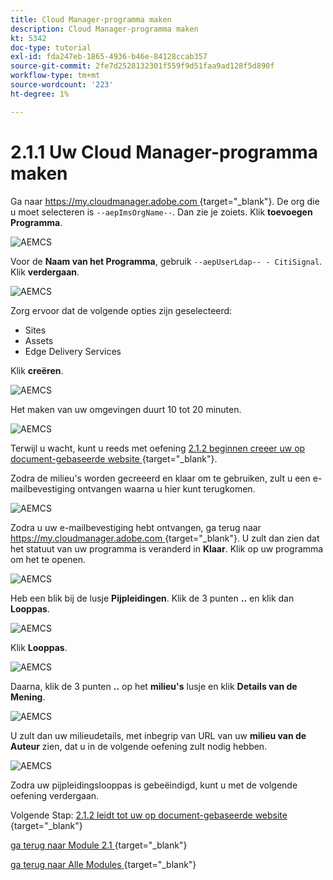 ```yaml
---
title: Cloud Manager-programma maken
description: Cloud Manager-programma maken
kt: 5342
doc-type: tutorial
exl-id: fda247eb-1865-4936-b46e-84128ccab357
source-git-commit: 2fe7d2528132301f559f9d51faa9ad128f5d890f
workflow-type: tm+mt
source-wordcount: '223'
ht-degree: 1%

---
```


# 2.1.1 Uw Cloud Manager-programma maken

Ga naar [ https://my.cloudmanager.adobe.com ](https://my.cloudmanager.adobe.com) {target="_blank"}. De org die u moet selecteren is `--aepImsOrgName--`. Dan zie je zoiets. Klik **toevoegen Programma**.

![ AEMCS ](./images/aemcs1.png)

Voor de **Naam van het Programma**, gebruik `--aepUserLdap-- - CitiSignal`. Klik **verdergaan**.

![ AEMCS ](./images/aemcs2.png)

Zorg ervoor dat de volgende opties zijn geselecteerd:

- Sites
- Assets
- Edge Delivery Services

Klik **creëren**.

![ AEMCS ](./images/aemcs3.png)

Het maken van uw omgevingen duurt 10 tot 20 minuten.

![ AEMCS ](./images/aemcs4.png)

Terwijl u wacht, kunt u reeds met oefening [ 2.1.2 beginnen creeer uw op document-gebaseerde website ](./ex2.md){target="_blank"}.

Zodra de milieu&#39;s worden gecreeerd en klaar om te gebruiken, zult u een e-mailbevestiging ontvangen waarna u hier kunt terugkomen.

![ AEMCS ](./images/aemcs5.png)

Zodra u uw e-mailbevestiging hebt ontvangen, ga terug naar [ https://my.cloudmanager.adobe.com ](https://my.cloudmanager.adobe.com) {target="_blank"}. U zult dan zien dat het statuut van uw programma is veranderd in **Klaar**. Klik op uw programma om het te openen.

![ AEMCS ](./images/aemcs6.png)

Heb een blik bij de lusje **Pijpleidingen**. Klik de 3 punten **..** en klik dan **Looppas**.

![ AEMCS ](./images/aemcs7.png)

Klik **Looppas**.

![ AEMCS ](./images/aemcs8.png)

Daarna, klik de 3 punten **..** op het **milieu&#39;s** lusje en klik **Details van de Mening**.

![ AEMCS ](./images/aemcs9.png)

U zult dan uw milieudetails, met inbegrip van URL van uw **milieu van de Auteur** zien, dat u in de volgende oefening zult nodig hebben.

![ AEMCS ](./images/aemcs10.png)

Zodra uw pijpleidingslooppas is gebeëindigd, kunt u met de volgende oefening verdergaan.

Volgende Stap: [ 2.1.2 leidt tot uw op document-gebaseerde website ](./ex2.md){target="_blank"}

[ ga terug naar Module 2.1 ](./aemcs.md){target="_blank"}

[ ga terug naar Alle Modules ](./../../../overview.md){target="_blank"}
